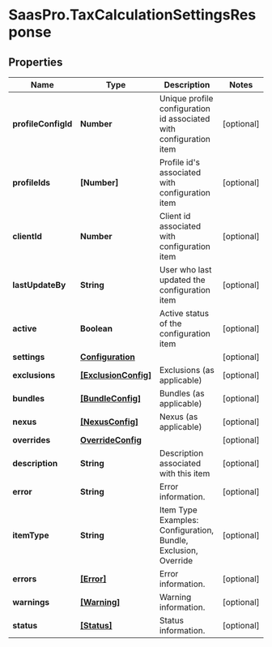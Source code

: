 # SaasPro.TaxCalculationSettingsResponse

## Properties

Name | Type | Description | Notes
------------ | ------------- | ------------- | -------------
**profileConfigId** | **Number** | Unique profile configuration id associated with configuration item | [optional] 
**profileIds** | **[Number]** | Profile id&#39;s associated with configuration item | [optional] 
**clientId** | **Number** | Client id associated with configuration item | [optional] 
**lastUpdateBy** | **String** | User who last updated the configuration item | [optional] 
**active** | **Boolean** | Active status of the configuration item | [optional] 
**settings** | [**Configuration**](Configuration.md) |  | [optional] 
**exclusions** | [**[ExclusionConfig]**](ExclusionConfig.md) | Exclusions (as applicable) | [optional] 
**bundles** | [**[BundleConfig]**](BundleConfig.md) | Bundles (as applicable) | [optional] 
**nexus** | [**[NexusConfig]**](NexusConfig.md) | Nexus (as applicable) | [optional] 
**overrides** | [**OverrideConfig**](OverrideConfig.md) |  | [optional] 
**description** | **String** | Description associated with this item | [optional] 
**error** | **String** | Error information. | [optional] 
**itemType** | **String** | Item Type  Examples:    Configuration, Bundle, Exclusion, Override | [optional] 
**errors** | [**[Error]**](Error.md) | Error information. | [optional] 
**warnings** | [**[Warning]**](Warning.md) | Warning information. | [optional] 
**status** | [**[Status]**](Status.md) | Status information. | [optional] 


